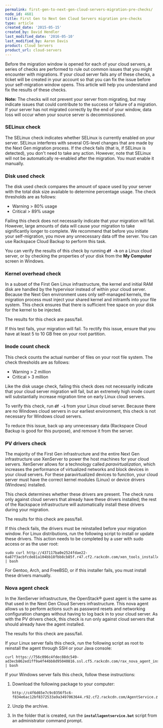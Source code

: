 ```yaml
---
permalink: first-gen-to-next-gen-cloud-servers-migration-pre-checks/
node_id: 4681
title: First Gen to Next Gen Cloud Servers migration pre-checks
type: article
created_date: '2015-05-15'
created_by: David Hendler
last_modified_date: '2016-05-10'
last_modified_by: Aaron Davis
product: Cloud Servers
product_url: cloud-servers
---
```


Before the migration window is opened for each of your cloud servers,
a series of checks are performed to rule out common issues that you
might encounter with migrations. If your cloud server fails any of these
checks, a ticket will be created in your account so that you can fix the
issue before your self-migration window opens. This article will help
you understand and fix the results of these checks.

**Note:** The checks will not prevent your server from migrating, but may indicate issues that could contribute to the success or failure of a migration. If your server has not migrated correctly by the end of your window,
data loss will occur when your source server is decommissioned.

### SELinux check

The SELinux check indicates whether SELinux is currently enabled on your
server. SELinux interferes with several OS-level changes that are made
by the Next Gen migration process. If the check fails (that is, if
SELinux is detected), you don't need to take any action. However, note
that SELinux will not be automatically re-enabled after the migration.
You must enable it manually.

### Disk used check

The disk used check compares the amount of space used by your server
with the total disk size available to determine percentage usage. The
check thresholds are as follows:

-   Warning > 80% usage
-   Critical > 89% usage

Failing this check does not necessarily indicate that your migration
will fail. However, large amounts of data will cause your migration to
take significantly longer to complete. We recommend that before you
initiate your self-migration, you move any unnecessary data off the
server. You can use Rackspace Cloud Backup to perform this task.

You can verify the results of this check by running **`df -h`** on a
Linux cloud server, or by checking the properties of your disk from the
**My Computer** screen in Windows.

### Kernel overhead check

In a subset of the First Gen Linux infrastructure, the kernel and
initial RAM disk are handled by the hypervisor instead of within your
cloud server. Because the Next Gen environment uses only self-managed
kernels, the migration process must inject your shared kernel and
initramfs into your file system. This check ensures that there is
sufficient free space on your disk for the kernel to be injected.

The results for this check are pass/fail.

If this test fails, your migration will fail. To rectify this issue,
ensure that you have at least 5 to 10 GB free on your root partition.

### Inode count check

This check counts the actual number of files on your root file system.
The check thresholds are as follows:

-   Warning > 2 million
-   Critical > 3 million

Like the disk usage check, failing this check does not necessarily
indicate that your cloud server migration will fail, but an extremely
high inode count will substantially increase migration time on early
Linux cloud servers.

To verify this check, run **`df -i`** from your Linux cloud server.
Because there are no Windows cloud servers in our earliest environment,
this check is not necessary for Windows cloud servers.

To reduce this issue, back up any unnecessary data (Rackspace Cloud
Backup is good for this purpose), and remove it from the server.

### PV drivers check

The majority of the First Gen infrastructure and the entire Next Gen
infrastructure use XenServer to power the host machines for your cloud
servers. XenServer allows for a technology called *paravirtualization*,
which increases the performance of virtualized networks and block
devices in your cloud servers. For these paravirtualized devices to
function, your cloud server must have the correct kernel modules (Linux)
or device drivers (Windows) installed.

This check determines whether these drivers are present. The check runs
only against cloud servers that already have these drivers installed;
the rest of the Rackspace infrastructure will automatically install
these drivers during your migration.

The results for this check are pass/fail.

If this check fails, the drivers must be reinstalled before your
migration window. For Linux distributions, run the following script to
install or update these drivers.  This action needs to be completed by
a user with sudo access or as the user root:

    sudo curl http://437117ba0e2524fdae22-6a87f3acbfcde81a104bb18fbb8cb85f.r47.cf2.rackcdn.com/xen_tools_installer.sh | bash

For Gentoo, Arch, and FreeBSD, or if this installer fails, you must
install these drivers manually.  

### Nova agent check

In the XenServer infrastructure, the OpenStack&reg; guest agent is the same
as that used in the Next Gen Cloud Servers infrastructure. This nova
agent allows us to perform actions such as password resets and
networking configuration changes without having to log back in to your
cloud server. As with the PV drivers check, this check is run only
against cloud servers that should already have the agent installed.

The results for this check are pass/fail.

If your Linux server fails this check, run the following script as root
to reinstall the agent through SSH or your Java console:

    curl https://756c096c4fdec88dc549-ad3ecb862ed1ff9a4f44bb8d95040816.ssl.cf5.rackcdn.com/rax_nova_agent_install.sh | bash

If your Windows server fails this check, follow these instructions:

1.  Download the following package to your computer:

        http://c4f6d65e7c9c0356f5c6-f834e6ac12bf8372533a9a3497063644.r92.cf2.rackcdn.com/AgentService.zip

2.  Unzip the archive.

3.  In the folder that is created, run the **`installagentservice.bat`**
    script from an administrator command prompt.
